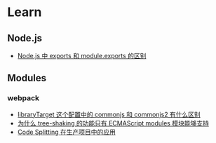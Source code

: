 # Learn
## Node.js

- [Node.js 中 exports 和 module.exports 的区别](./Nodejs/module.exports-vs-exports.md)

## Modules
### webpack

- [libraryTarget 这个配置中的 commonjs 和 commonjs2 有什么区别](./Modules/webpack/commonjs-vs-commonjs2)
- [为什么 tree-shaking 的功能只有 ECMAScript modules 模块能够支持](./Modules/webpack/tree-shaking-and-modules.md)
- [Code Splitting 在生产项目中的应用](./Modules/webpack/code-spliting-in-production.md)